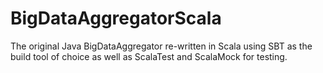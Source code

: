 # BigDataAggregatorScala
The original Java BigDataAggregator re-written in Scala using SBT as the build tool of choice as well as ScalaTest and ScalaMock for testing.
